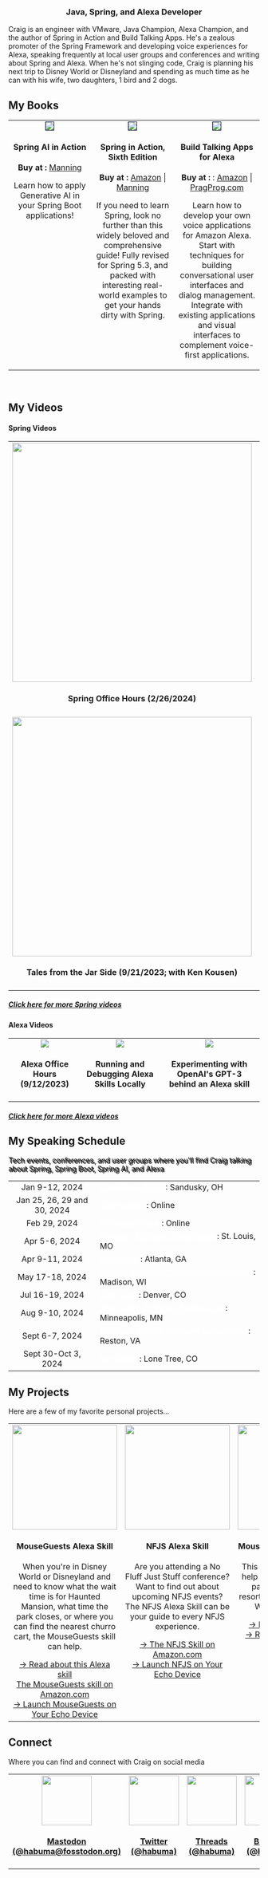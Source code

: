 <h3 align="center">Java, Spring, and Alexa Developer</h3>
<p>Craig is an engineer with VMware, Java Champion, Alexa Champion, and the author of Spring in Action and Build Talking Apps. He's a zealous promoter of the Spring Framework and developing voice experiences for Alexa, speaking frequently at local user groups and conferences and writing about Spring and Alexa. When he's not slinging code, Craig is planning his next trip to Disney World or Disneyland and spending as much time as he can with his wife, two daughters, 1 bird and 2 dogs.</p>

<h2>My Books</h2>

<table>
  <tr>
    <td align="center" style="width: 33%; vertical-align:top">
        <a href="https://www.manning.com/books/spring-ai-in-action" target="_blank"><img src="https://www.habuma.com/img/SAIiA_small.png" style="border:1px solid #0D1C35;"/></a>
        <h4>Spring AI in Action</h4>
        <b>Buy at :</b> <a href="https://www.manning.com/books/spring-ai-in-action?a_aid=habuma&a_bid=f205d999&chan=habuma" target="_blank">Manning</a>
        <p>Learn how to apply Generative AI in your Spring Boot applications!</p>
    </td>
    <td align="center" style="width: 33%; vertical-align:top">
        <a href="http://www.amazon.com/gp/product/1617297577/?tag=habumacom-20" target="_blank"><img src="https://www.habuma.com/img/SiA6_FrontCover.jpg" style="border:1px solid #0D1C35;"/></a>
        <h4>Spring in Action, Sixth Edition</h4>
        <b>Buy at :</b> <a href="http://www.amazon.com/gp/product/1617297577/?tag=habumacom-20" target="_blank">Amazon</a> | <a href="https://www.manning.com/books/spring-in-action-sixth-edition?a_aid=habuma&a_bid=f205d999&chan=habuma" target="_blank">Manning</a>
        <p>If you need to learn Spring, look no further than this widely beloved and comprehensive guide! Fully revised for Spring 5.3, and packed with interesting real-world examples to get your hands dirty with Spring.</p>
    </td>
    <td align="center" style="vertical-align:top">
        <a href="http://www.amazon.com/gp/product/1680507257/?tag=habumacom-20" target="_blank"><img src="https://www.habuma.com/img/BTA_FrontCover.jpg" style="border:1px solid #0D1C35;"/></a>
        <h4>Build Talking Apps for Alexa</h4>
        <b>Buy at :</b> : <a href="http://www.amazon.com/gp/product/1680507257/?tag=habumacom-20" target="_blank">Amazon</a> | <a href="https://pragprog.com/titles/cwalexa/build-talking-apps-for-alexa/" target="_blank">PragProg.com</a>
        <p>Learn how to develop your own voice applications for Amazon Alexa. Start with techniques for building conversational user interfaces and dialog management. Integrate with existing applications and visual interfaces to complement voice-first applications.</p>
    </td>
  </tr>
</table>

<br>
<h2>My Videos</h2>
<h4>Spring Videos</h4>
<table>
  <tr>
    <td align="center" valign="middle">
        <a href="https://www.youtube.com/watch?v=2X9X5Y2ltxY"><img src="https://img.youtube.com/vi/2X9X5Y2ltxY/0.jpg" width="480" /></a>
        <h4>Spring Office Hours (2/26/2024)</h4>
    </td>
    <td align="center" valign="middle">
        <a href="https://www.youtube.com/watch?v=TPY1WYHDNho"><img src="https://img.youtube.com/vi/TPY1WYHDNho/0.jpg" width="480" /></a>
        <h4>Introducing Spring AI (1/25/2024; jChampions Conference)</h4>
    </td>
    <td align="center" valign="middle">
        <a href="https://www.youtube.com/watch?v=7K6YPRUtBkQ"><img src="https://img.youtube.com/vi/7K6YPRUtBkQ/0.jpg" width="480" /></a>
        <h4>Generating Images with Spring AI</h4>
    </td>
  </tr>

  <tr>
    <td align="center" valign="middle">
        <a href="https://www.youtube.com/watch?v=1g_wuincUdU"><img src="https://img.youtube.com/vi/z40Yqjiond8/0.jpg" width="480" /></a>
        <h4>Tales from the Jar Side (9/21/2023; with Ken Kousen)</h4>
    </td>
    <td align="center" valign="middle">
        <a href="https://www.youtube.com/watch?v=fo0BUkDSUTQ"><img src="https://img.youtube.com/vi/fo0BUkDSUTQ/0.jpg" width="480" /></a>
        <h4>Spring AI Origins: A Look at LangChain</h4>
    </td>    
    <td align="center" valign="middle">
        <a href="https://www.youtube.com/watch?v=zNIiLkRn96Q"><img src="https://img.youtube.com/vi/zNIiLkRn96Q/0.jpg" width="480" /></a>
        <h4>Spring AI and Embeddings</h4>
    </td>
  </tr>
</table>
<h5><a href="https://www.youtube.com/channel/UC4KvfQvH5XAfbA5g7sMdOww" target="_blank">Click here for more Spring videos</a></h5>

<h4>Alexa Videos</h4>
<table>
  <tr>
    <td align="center" valign="top">
        <a href="https://www.youtube.com/watch?v=9v8JSKPmNF4"><img src="https://img.youtube.com/vi/9v8JSKPmNF4/0.jpg"/></a>
        <h4>Alexa Office Hours (9/12/2023)</h4>
    </td>
    <td align="center" valign="top">
        <a href="https://www.youtube.com/watch?v=HhFZYJYvHbk"><img src="https://img.youtube.com/vi/HhFZYJYvHbk/0.jpg"/></a>
        <h4>Running and Debugging Alexa Skills Locally</h4>
    </td>
    <td align="center" valign="top">
        <a href="https://www.youtube.com/watch?v=4g_rY451bxM"><img src="https://img.youtube.com/vi/4g_rY451bxM/0.jpg"/></a>
        <h4>Experimenting with OpenAI's GPT-3 behind an Alexa skill</h4>
    </td>
  </tr>
</table>
<h5><a href="https://www.youtube.com/channel/UC3PN-vEhnKGUo4mIauOqHUQ" target="_blank">Click here for more Alexa videos</a></h5>

<h2>My Speaking Schedule</h2>
<p class="lead" style="text-shadow: 2px 2px #000000;">Tech events, conferences, and user groups where you&#39;ll find Craig talking about Spring, Spring Boot, Spring AI, and Alexa</p>
<table>
    <tr>
    <td align="center">Jan 9-12, 2024</td>
    <td><a style="color: white;" href="https://codemash.org/" target="_blank">CodeMash 2024</a> : Sandusky, OH</td>
    </tr>
    <tr>
    <td align="center">Jan 25, 26, 29 and 30, 2024</td>
    <td><a style="color: white;" href="https://jchampionsconf.com/" target="_blank">jChampions</a> : Online</td>
    </tr>
    <tr>
    <td align="center">Feb 29, 2024</td>
    <td><a style="color: white;" href="https://www.developerweek.com" target="_blank">DeveloperWeek</a> : Online</td>
    </tr>
    <tr>
    <td align="center">Apr 5-6, 2024</td>
    <td><a style="color: white;" href="https://nofluffjuststuff.com/stlouis" target="_blank">Gateway Software Symposium</a> : St. Louis, MO</td>
    </tr>
    <tr>
    <td align="center">Apr 9-11, 2024</td>
    <td><a style="color: white;" href="https://devnexus.com/" target="_blank">DevNexus</a> : Atlanta, GA</td>
    </tr>
    <tr>
    <td align="center">May 17-18, 2024</td>
    <td><a style="color: white;" href="https://nofluffjuststuff.com/madison" target="_blank">Greater Wisconsin Software Symposium</a> : Madison, WI</td>
    </tr>
    <tr>
    <td align="center">Jul 16-19, 2024</td>
    <td><a style="color: white;" href="https://uberconf.com/" target="_blank">UberConf</a> : Denver, CO</td>
    </tr>
    <tr>
    <td align="center">Aug 9-10, 2024</td>
    <td><a style="color: white;" href="https://nofluffjuststuff.com/minneapolis" target="_blank">Twin Cities Software Symposium</a> : Minneapolis, MN</td>
    </tr>
    <tr>
    <td align="center">Sept 6-7, 2024</td>
    <td><a style="color: white;" href="https://nofluffjuststuff.com/reston" target="_blank">Northern Virginia Software Symposium</a> : Reston, VA</td>
    </tr>
    <tr>
    <td align="center">Sept 30-Oct 3, 2024</td>
    <td><a style="color: white;" href="https://www.dev2next.com" target="_blank">Dev2Next</a> : Lone Tree, CO</td>
    </tr>

</table>


<h2>My Projects</h2>
<p>Here are a few of my favorite personal projects...</p>
<table>
  <tr>
    <td align="center" valign="top">
        <a href="https://www.amazon.com/Craig-Walls-Mouse-Guests/dp/B094YZSGNV" target="_blank"><img src="https://www.habuma.com/img/MouseGuestsSkill.png" style="height: 210px;"/></a>
        <h4>MouseGuests Alexa Skill</h4>
        <p>When you're in Disney World or Disneyland and need to know what the wait time is for Haunted Mansion, what time the park closes, or where you can find the nearest churro cart, the MouseGuests skill can help.</p>
        <a href="https://www.habuma.com/mouseguests">&#8594; Read about this Alexa skill</a><br/>
        <a href="https://www.amazon.com/Craig-Walls-Mouse-Guests/dp/B094YZSGNV" target="_blank">The MouseGuests skill on Amazon.com</a><br/>
        <a href="https://alexa-skills.amazon.com/apis/custom/skills/amzn1.ask.skill.18335bd4-876e-46e6-a8a7-b5263715a541/launch" target="_blank">&#8594; Launch MouseGuests on Your Echo Device</a>
    </td>
    <td align="center" valign="top">
        <a href="https://www.amazon.com/Craig-Walls-Fluff-Just-Stuff/dp/B09F3NX3NB" target="_blank"><img src="https://www.habuma.com/img/NFJSSkill.png" height="420" style="height: 210px;"/></a>
        <h4>NFJS Alexa Skill</h4>
        <p>Are you attending a No Fluff Just Stuff conference? Want to find out about upcoming NFJS events? The NFJS Alexa Skill can be your guide to every NFJS experience.</p>
        <a href="https://www.amazon.com/Craig-Walls-Fluff-Just-Stuff/dp/B09F3NX3NB" target="_blank">&#8594; The NFJS Skill on Amazon.com</a><br/>
        <a href="https://alexa-skills.amazon.com/apis/custom/skills/amzn1.ask.skill.294386c7-bfd7-40c5-8d44-2f4795e6d0d4/launch" target="_blank">&#8594; Launch NFJS on Your Echo Device</a>
    </td>
    <td align="center" valign="top">
        <a href="https://neo4j.com/graphgists/mouseportation/" target="_blank"><img src="https://www.habuma.com/img/MousePortationGraphGist.png" height="420" style="height: 210px;"/></a>
        <h4>MousePortation GraphGist</h4>
        <p>This Neo4j GraphGist can help you find the quickest path between parks, resorts, and other places in Walt Disney World.</p>
        <a href="https://neo4j.com/graphgists/mouseportation/" target="_blank">&#8594; Read the GraphGist</a><br/>
        <a href="https://gist.github.com/habuma/17d2061f929bfbcb399d" target="_blank">&#8594; Read the original Gist</a>
    </td>
  </tr>
</table>

<h2>Connect</h2>
<p>Where you can find and connect with Craig on social media</p>
<table width="100%">
  <tr>
    <td align="center" valign="top" width="17%">
        <a rel="me" href="https://fosstodon.org/@habuma" target="_blank">
            <img src="https://www.habuma.com/img/mastodon.png" height="100"/>
            <h4>Mastodon<br/>(@habuma@fosstodon.org)</h4>
    </td>
    <td align="center" valign="top" width="17%">
        <a rel="me" href="https://twitter.com/habuma" target="_blank">
            <img src="https://www.habuma.com/img/twitter.png" height="100"/>
            <h4>Twitter<br/>(@habuma)</h4>
        </a>
    </td>
    <td align="center" valign="top" width="17%">
        <a rel="me" href="https://www.threads.net/@habuma" target="_blank">
            <img src="https://www.habuma.com/img/threads.png" height="100"/>
            <h4>Threads<br/>(@habuma)</h4>
        </a>
    </td>
    <td align="center" valign="top" width="17%">
        <a rel="me" href="https://bsky.app/profile/habuma.bsky.social" target="_blank">
            <img src="https://www.habuma.com/img/bluesky.png" height="100"/>
            <h4>Bluesky<br/>(@habuma)</h4>
        </a>
    </td>
    <td align="center" valign="top" width="17%">
        <a rel="me" href="https://www.linkedin.com/in/habuma" target="_blank">
            <img src="https://www.habuma.com/img/linkedin.png" height="100"/>
            <h4>LinkedIn</h4>
        </a>
    </td>
    <td align="center" valign="top" width="17%">
        <a rel="me" href="https://about.me/craig_walls" target="_blank">
            <img src="https://www.habuma.com/img/aboutme.png" height="100"/>
            <h4>About.me</h4>
        </a>
    </td>
  </tr>
</table>
